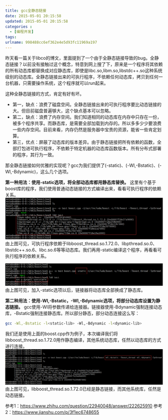 ```yaml
---
title: gcc全静态链接
date: 2015-05-01 20:15:58
updated: 2015-05-01 20:15:58
categories : 
  - [编程开发]
tags:
urlname: 998488cc6ef362e4e5d93fc11969a197
---
```

昨天看一篇关于libco的博文，里面提到了一个由于全静态链接导致的bug。全静态链接？以前没有接触过这个概念，特意到网上搜了下，原来是一个程序将其依赖的所有动态库都替换成对应静态库，即使是libc.so,libm.so,libstdc++.so这种系统级别的动态库。全静态链接出来的可执行程序，不依赖任何动态库，拷贝到任何一台机器，只需要操作系统，这个程序就可以run起来。

这种全静态链接的方式，肯定有好有坏。
* 第一，缺点：浪费了磁盘空间。全静态链接出来的可执行程序要比动态链接的大。但目前磁盘普遍够大，这个缺点基本可以忽略。
* 第二，缺点：浪费了内存空间。我们知道相同的动态库在内存中只存在一份，被多个程序共享。而静态库，是需要全部加载到内存的。所以多多少少要浪费一些内存空间。目前来看，内存仍然是服务器中宝贵的资源，能省一些肯定划算。
* 第三，优点：屏蔽了动态库的版本差异。由于静态链接把所有依赖的函数，全部打包进可执行程序，不依赖于特定机器的动态库函数版本。所有分布式部署的程序，其行为一致。

那全静态链接如何优雅的实现呢？gcc为我们提供了(-static)、(-Wl,-Bstatic)、(-Wl,-Bdynamic)，这么几个选项。

<strong>第一种用法：使用-static选项，将全部动态库都用静态库替换。</strong>
这里有个基于boost库的程序，我们使用普通动态链接的方式编译出来，看看可执行程序的依赖关系。
![](/images/998488cc6ef362e4e5d93fc11969a197/1.png)由上图可见，可执行程序依赖于libboost_thread.so.1.72.0、libpthread.so.0、libstdc++.so.6、libc.so.6等等动态库。我们再用-static编译这个程序，再看看可执行程序的依赖关系。

<p>

![](/images/998488cc6ef362e4e5d93fc11969a197/2.png)由上图可见，加入-static选项以后，链接器将动态库全部换成了静态库。


<strong>第二种用法：使用-Wl,-Bstatic，-Wl,-Bdynamic选项，将部分动态库设置为静态链接。</strong>
gcc使用-Wl将参数传递给连接器。链接器使用-Bdynamic强制连接动态库，-Bstatic强制连接静态库。所以部分静态，部分动态连接这么写：
``` bash
gcc -Wl,-Bstatic -l<static-lib> -Wl,-Bdynamic -l<dynamic-lib>
```
我们还是使用上面的boost.cpp作为例子，本次编译我们将libboost_thread.so.1.72.0用作静态编译，其他系统动态库，任然以动态库的方式进行连接。
![](/images/998488cc6ef362e4e5d93fc11969a197/3.png)由上图可见，libboost_thread.so.1.72.0已经是静态链接，而其他系统库，任然是动态链接。

参考1：https://www.zhihu.com/question/22940048/answer/222625910
参考2：https://www.jianshu.com/p/3f1ec6748655